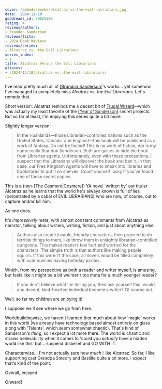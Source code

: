 ```yaml
---
cover: /embeds/books/alcatraz-vs-the-evil-librarians.jpg
date: '2024-11-10'
goodreads_id: 59025100
rating: 4
reviews/authors:
- Brandon Sanderson
reviews/lists:
- 2024 Book Reviews
reviews/series:
- Alcatraz vs. the Evil Librarians
series_index:
- 1
title: Alcatraz Versus the Evil Librarians
aliases: 
- /2024/11/10/alcatraz-vs.-the-evil-librarians/
---
```

I've read pretty much all of [[Brandon Sanderson]]()'s works... yet somehow I've managed to completely miss *Alcatraz vs. the Evil Librarians*. Let's remedy that. 

Short version: Alcatraz reminds me a decent bit of [Frugal Wizard](/2023/07/27/the-frugal-wizards-handbook-for-surviving-medieval-england/)--which was actually my least favorite of the [[Year of Sanderson]]() secret projects. But so far at least, I'm enjoying this series quite a bit more. 

Slightly longer version:

> In the Hushlands—those Librarian-controlled nations such as the United States, Canada, and England—this book will be published as a work of fantasy. Do not be fooled! This is no work of fiction, nor is my name really Brandon Sanderson. Both are guises to hide the book from Librarian agents. Unfortunately, even with these precautions, I suspect that the Librarians will discover the book and ban it. In that case, our Free Kingdom Agents will have to sneak into libraries and bookstores to put it on shelves. Count yourself lucky if you’ve found one of these secret copies.

This is a (non-[[The Cosmere|Cosmere]]()) YA novel 'written by' our titular Alcatraz as he learns that the world he's always known is full of lies (perpetrated by a cabal of EVIL LIBRARIANS) who are now, of course, out to capture and/or kill him. 

As one does. 

It's *impressively* meta, with almost constant comments from Alcatraz as narrator, talking about writers, writing, fiction, and just about anything else. 

> Authors also create lovable, friendly characters, then proceed to do terrible things to them, like throw them in unsightly librarian-controlled dungeons. This makes readers feel hurt and worried for the characters. The simple truth is that authors like making people squirm. If this weren't the case, all novels would be filled completely with cute bunnies having birthday parties.

Which, from my perspective as both a reader and writer myself, is amusing, but feels like it might be a bit weirder / too meta for a much younger reader? 

> If you don't believe what I'm telling you, then ask yourself this: would any decent, kind-hearted individual become a writer? Of course not.

Well, so far my children are enjoying it! 

I suppose we'll see where we go from here. 

Worldbuildingwise, we haven't learned *that* much about how 'magic' works in this world (we already have technology based almost entirely on glass along with 'Talents', which seem somewhat chaotic). That's kind of Sanderson's *thing*, so I expect a lot more there. The world is chaotic and strains believability when it comes to 'could you *actually* have a hidden world like this' but... suspend disbelief and GO WITH IT. 

Characterwise... I'm not actually sure how *much* I like Alcatraz. So far, I like supporting cast Grandpa Smedry and Bastille quite a bit more. I expect that's kind of the point.

Overall, enjoyed.

Onward!

<!--more-->